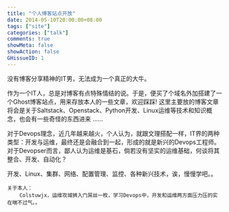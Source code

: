 ```yaml
---
title: "个人博客站点开放"
date: 2014-05-10T20:00:00+08:00
tags: ["site"]
categories: ["talk"]
comments: true
showMeta: false
showAction: false
GHissueID: 1
---
```


没有博客分享精神的IT男，无法成为一个真正的大牛。

<!--more-->

作为一个IT人，总是对博客有点特殊情结的说。于是，便买了个域名外加搭建了一个Ghost博客站点，用来存放本人的一些文章，欢迎踩踩! 这里主要放的博客文章将会是关于Saltstack、Openstack、Python开发、Linux运维等技术和知识概念，也会有一些奇怪的东西进来 ……

对于Devops理念，近几年越来越火，个人认为，就跟文理搭配一样，IT界的两种类型：开发与运维，最终还是会融合到一起，形成的就是新兴的Devops工程师。对于Devopser而言，鄙人认为运维是基石，倘若没有坚实的运维基础，何谈将其整合、开发、自动化？

开发、Linux、集群、网络、配置管理、监控、各种新兴技术，诶，慢慢学吧。。

```
关于本人：
	Colstuwjx，运维攻城狮入门屌丝一枚，学习Devops中，开发和运维两方面压力压的实在喘不过气。。
```

[colstuwjx]:https://github.com/Colstuwjx
